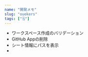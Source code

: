 ```yaml
---
name: "開発メモ"
slug: "ouekers"
tags: ["🗒"]
---
```


- ワークスペース作成のバリデーション
- GitHub Appの削除
- シート情報にパスを表示
- 